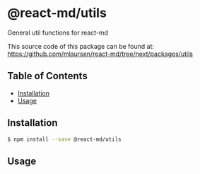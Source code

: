 # @react-md/utils

General util functions for react-md

This source code of this package can be found at:
https://github.com/mlaursen/react-md/tree/next/packages/utils

<!-- TOC_START -->

## Table of Contents

- [Installation](#installation)
- [Usage](#usage)
  <!-- TOC_END -->

## Installation

```sh
$ npm install --save @react-md/utils
```

## Usage
